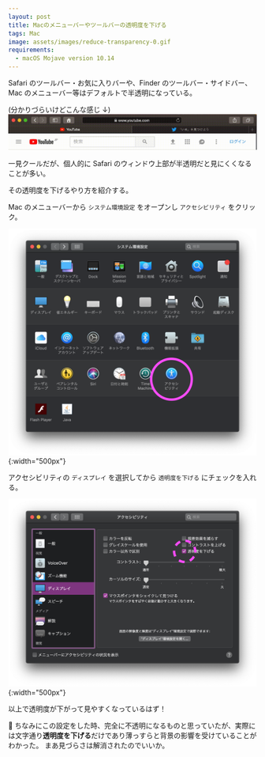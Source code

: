 ```yaml
---
layout: post
title: Macのメニューバーやツールバーの透明度を下げる
tags: Mac
image: assets/images/reduce-transparency-0.gif
requirements:
  - macOS Mojave version 10.14
---
```


Safari のツールバー・お気に入りバーや、Finder のツールバー・サイドバー、Mac のメニューバー等はデフォルトで半透明になっている。

(分かりづらいけどこんな感じ ↓)
![safari toolbar](/assets/images/reduce-transparency-0.gif 'safari toolbar')

一見クールだが、個人的に Safari のウィンドウ上部が半透明だと見にくくなることが多い。

その透明度を下げるやり方を紹介する。

Mac のメニューバーから `システム環境設定` をオープンし `アクセシビリティ` をクリック。

![システム環境設定](/assets/images/reduce-transparency-1.png 'システム環境設定'){:width="500px"}

アクセシビリティの `ディスプレイ` を選択してから `透明度を下げる` にチェックを入れる。

![アクセシビリティ](/assets/images/reduce-transparency-2.png 'アクセシビリティ'){:width="500px"}

以上で透明度が下がって見やすくなっているはず！

<div class="info">
👀 ちなみにこの設定をした時、完全に不透明になるものと思っていたが、実際には文字通り<strong>透明度を下げる</strong>だけであり薄っすらと背景の影響を受けていることがわかった。
まあ見づらさは解消されたのでいいか。
</div>
